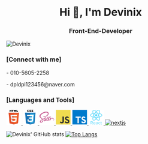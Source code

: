 <h1 align="center">Hi 👋, I'm Devinix</h1>
<h3 align="center">Front-End-Developer</h3>

<p align="left"> <img src="https://komarev.com/ghpvc/?username=Devinix&label=Profile%20views&color=0e75b6&style=flat" alt="Devinix" /> </p>

<h3 align="left">[Connect with me]</h3>
<p align="left">
- 010-5605-2258
</p>
<p align="left">
- dpldpl123456@naver.com
</p>

<h3 align="left">[Languages and Tools]</h3>
<p align="left">
<a href="https://www.w3.org/html/" target="_blank" rel="noreferrer"> <img src="https://raw.githubusercontent.com/devicons/devicon/master/icons/html5/html5-original-wordmark.svg" alt="html5" width="40" height="40"/> </a>
<a href="https://www.w3schools.com/css/" target="_blank" rel="noreferrer"> <img src="https://raw.githubusercontent.com/devicons/devicon/master/icons/css3/css3-original-wordmark.svg" alt="css3" width="40" height="40"/> </a>
<a href="https://sass-lang.com" target="_blank" rel="noreferrer"> <img src="https://raw.githubusercontent.com/devicons/devicon/master/icons/sass/sass-original.svg" alt="sass" width="40" height="40"/> </a>
<a href="https://www.javascript.com" target="_blank" rel="noreferrer"> <img src="https://raw.githubusercontent.com/devicons/devicon/master/icons/javascript/javascript-original.svg" alt="javascript" width="40" height="40"/> </a>
<a href="https://www.typescriptlang.org/" target="_blank" rel="noreferrer"> <img src="https://raw.githubusercontent.com/devicons/devicon/master/icons/typescript/typescript-original.svg" alt="typescript" width="40" height="40"/> </a>
<a href="https://reactjs.org/" target="_blank" rel="noreferrer"> <img src="https://raw.githubusercontent.com/devicons/devicon/master/icons/react/react-original-wordmark.svg" alt="react" width="40" height="40"/> </a>
<a href="https://nextjs.org/" target="_blank" rel="noreferrer"> <img src="https://cdn.worldvectorlogo.com/logos/next-js.svg" alt="nextjs" width="40" height="40"/> </a>
</p>


![Devinix' GitHub stats](https://github-readme-stats.vercel.app/api?username=Devinix00&show_icons=true&theme=radical)
[![Top Langs](https://github-readme-stats.vercel.app/api/top-langs/?username=Devinix00&layout=compact&theme=radical)](https://github.com/anuraghazra/github-readme-stats)


